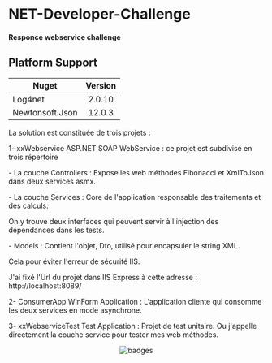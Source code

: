 # NET-Developer-Challenge

#### Responce webservice challenge
## Platform Support

|Nuget|Version|
| ------------------- | :------------------: |
|Log4net|2.0.10|
|Newtonsoft.Json| 12.0.3|



<p>La solution est constituée de trois projets : </p>

<p>1- xxWebservice ASP.NET SOAP WebService : ce projet est subdivisé en trois répertoire  </p>
<p>      - La couche Controllers : Expose les web méthodes Fibonacci et XmlToJson dans deux services asmx.  </p>
<p>      - La couche Services : Core de l'application responsable des traitements et des calculs.  </p>
<p>          On y trouve deux interfaces qui peuvent servir à l'injection des dépendances dans les tests. </p>
<p>      - Models : Contient l'objet, Dto, utilisé pour encapsuler le string XML.  </p>
<p>                 Cela pour éviter l'erreur de sécurité IIS. </p>

<p>J'ai fixé l'Url du projet dans IIS Express à cette adresse : http://localhost:8089/ </p>

<p>2- ConsumerApp WinForm Application : L'application cliente qui consomme les deux services en mode asynchrone. </p>

<p>3- xxWebserviceTest Test Application : Projet de test unitaire. Ou j'appelle directement la couche service pour tester mes web méthodes. </p>
 
<p align="center">
  <img src="https://i.imgur.com/eKEJk9J.png" alt="badges" style="margin:auto">
</p>

